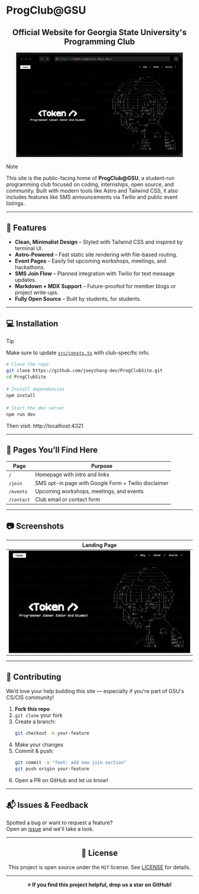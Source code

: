 # ProgClub@GSU
<h2 align="center">Official Website for Georgia State University's Programming Club</h2>

<p align="center">
    <img alt="hero" width="450" src="public/image.png" />
</p>

> [!NOTE]
>
> This site is the public-facing home of **ProgClub@GSU**, a student-run programming club focused on coding, internships, open source, and community. Built with modern tools like Astro and Tailwind CSS, it also includes features like SMS announcements via Twilio and public event listings.

---

## 🌟 Features

- **Clean, Minimalist Design** – Styled with Tailwind CSS and inspired by terminal UI.
- **Astro-Powered** – Fast static site rendering with file-based routing.
- **Event Pages** – Easily list upcoming workshops, meetings, and hackathons.
- **SMS Join Flow** – Planned integration with Twilio for text message updates.
- **Markdown + MDX Support** – Future-proofed for member blogs or project write-ups.
- **Fully Open Source** – Built by students, for students.

---

## 💻 Installation

> [!TIP]
> Make sure to update [`src/consts.ts`](src/consts.ts) with club-specific info.

```bash
# Clone the repo
git clone https://github.com/joeyzhang-dev/ProgClubSite.git
cd ProgClubSite

# Install dependencies
npm install

# Start the dev server
npm run dev
```

Then visit: http://localhost:4321

---

## 🔧 Pages You’ll Find Here

| Page       | Purpose |
|------------|---------|
| `/`        | Homepage with intro and links |
| `/join`    | SMS opt-in page with Google Form + Twilio disclaimer |
| `/events`  | Upcoming workshops, meetings, and events |
| `/contact` | Club email or contact form |

---

## 📷 Screenshots

| Landing Page |
|--------------|
| ![Screenshot](/public/screenshot.png) |

---

## 🙌 Contributing

We’d love your help building this site — especially if you're part of GSU's CS/CIS community!

1. **Fork this repo**
2. `git clone` your fork
3. Create a branch:
   ```bash
   git checkout -b your-feature
   ```
4. Make your changes
5. Commit & push:
   ```bash
   git commit -m "feat: add new join section"
   git push origin your-feature
   ```
6. Open a PR on GitHub and let us know!

---

## 📬 Issues & Feedback

Spotted a bug or want to request a feature?  
Open an [issue](https://github.com/joeyzhang-dev/ProgClubSite/issues) and we'll take a look.

---

<h2 align="center">📄 License</h2>

<p align="center">
This project is open source under the <code>MIT</code> license. See <a href="LICENSE">LICENSE</a> for details.
</p>

---

<p align="center">
<strong>⭐ If you find this project helpful, drop us a star on GitHub!</strong>
</p>
